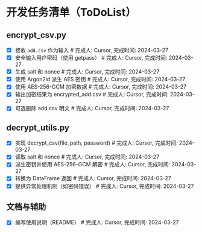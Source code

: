 # 开发任务清单（ToDoList）

## encrypt_csv.py
- [x] 接收 `add.csv` 作为输入  # 完成人: Cursor, 完成时间: 2024-03-27
- [x] 安全输入用户密码（使用 getpass）  # 完成人: Cursor, 完成时间: 2024-03-27
- [x] 生成 salt 和 nonce  # 完成人: Cursor, 完成时间: 2024-03-27
- [x] 使用 Argon2id 派生 AES 密钥  # 完成人: Cursor, 完成时间: 2024-03-27
- [x] 使用 AES-256-GCM 加密数据  # 完成人: Cursor, 完成时间: 2024-03-27
- [x] 输出加密结果为 encrypted_add.csv  # 完成人: Cursor, 完成时间: 2024-03-27
- [x] 可选删除 add.csv 明文  # 完成人: Cursor, 完成时间: 2024-03-27

## decrypt_utils.py
- [x] 实现 decrypt_csv(file_path, password)  # 完成人: Cursor, 完成时间: 2024-03-27
- [x] 读取 salt 和 nonce  # 完成人: Cursor, 完成时间: 2024-03-27
- [x] 派生密钥并使用 AES-256-GCM 解密  # 完成人: Cursor, 完成时间: 2024-03-27
- [x] 转换为 DataFrame 返回  # 完成人: Cursor, 完成时间: 2024-03-27
- [x] 提供异常处理机制（如密码错误）  # 完成人: Cursor, 完成时间: 2024-03-27

## 文档与辅助
- [x] 编写使用说明（README）  # 完成人: Cursor, 完成时间: 2024-03-27